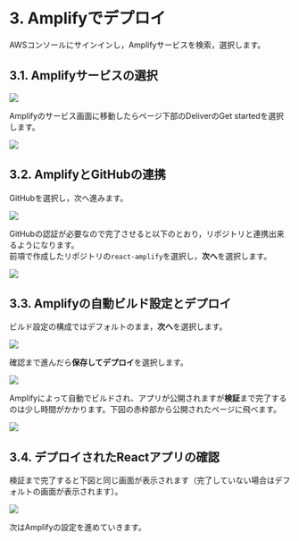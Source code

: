 # 3. Amplifyでデプロイ

AWSコンソールにサインインし，Amplifyサービスを検索，選択します。

## 3.1. Amplifyサービスの選択

![](./img/2021-05-06-00-49-35.png)

Amplifyのサービス画面に移動したらページ下部のDeliverのGet startedを選択します。

![](./img/2021-05-06-00-53-19.png)

## 3.2. AmplifyとGitHubの連携

GitHubを選択し，次へ進みます。

![](./img/2021-05-06-00-56-16.png)

GitHubの認証が必要なので完了させると以下のとおり，リポジトリと連携出来るようになります。<br>前項で作成したリポジトリの`react-amplify`を選択し，**次へ**を選択します。

![](./img/2021-05-06-00-58-58.png)

## 3.3. Amplifyの自動ビルド設定とデプロイ

ビルド設定の構成ではデフォルトのまま，**次へ**を選択します。

![](./img/2021-05-06-01-07-18.png)

確認まで進んだら**保存してデプロイ**を選択します。

![](./img/2021-05-06-01-09-10.png)

Amplifyによって自動でビルドされ、アプリが公開されますが**検証**まで完了するのは少し時間がかかります。下図の赤枠部から公開されたページに飛べます。

![](./img/2021-05-06-01-13-13.png)

## 3.4. デプロイされたReactアプリの確認

検証まで完了すると下図と同じ画面が表示されます（完了していない場合はデフォルトの画面が表示されます）。

![](./img/2021-05-05-23-42-02.png)

次はAmplifyの設定を進めていきます。
